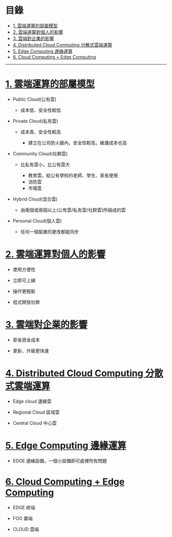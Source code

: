 <h1 id="top">目錄</h1>

- [1. 雲端運算的部屬模型](#s1)
- [2. 雲端運算對個人的影響](#s2)
- [3. 雲端對企業的影響](#s3)
- [4. Distributed Cloud Computing 分散式雲端運算](#s4)
- [5. Edge Computing 邊緣運算](#s5)
- [6. Cloud Computing + Edge Computing](#s6)

---

# <a id="s1" class="md-title" href="#top">1. 雲端運算的部屬模型</a>

- Public Cloud(公有雲)

  - 成本低、安全性較低

- Private Cloud(私有雲)

  - 成本貴、安全性較高

    - 建立在公司防火牆內，安全性較高，維護成本也高

- Community Cloud(社群雲)

  - 比私有雲小，比公有雲大

    - 教育雲，給公有學校的老師、學生、家長使用
    - 消防雲
    - 市場雲

- Hybrid Cloud(混合雲)

  - 由兩個或兩個以上(公有雲/私有雲/社群雲)所組成的雲

- Personal Cloud(個人雲)

  - 任何一個裝置的更改都能同步

# <a id="s2" class="md-title" href="#top">2. 雲端運算對個人的影響</a>

- 使用方便性

- 立即可上線

- 操作更輕鬆

- 程式開發社群

# <a id="s3" class="md-title" href="#top">3. 雲端對企業的影響</a>

- 節省資金成本

- 更新、升級更快速

# <a id="s4" class="md-title" href="#top">4. Distributed Cloud Computing 分散式雲端運算</a>

- Edge cloud 邊緣雲

- Regional Cloud 區域雲

- Central Cloud 中心雲

# <a id="s5" class="md-title" href="#top">5. Edge Computing 邊緣運算</a>

- EDGE 邊緣設備，一個小設備即可處裡所有問題

# <a id="s6" class="md-title" href="#top">6. Cloud Computing + Edge Computing</a>

- EDGE 終端

- FOG 霧端

- CLOUD 雲端
